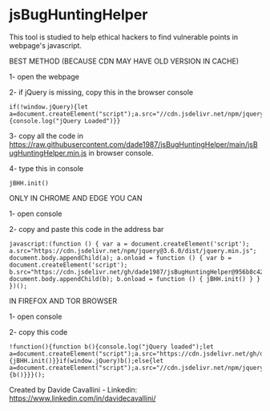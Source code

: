 # jsBugHuntingHelper
This tool is studied to help ethical hackers to find vulnerable points in webpage's javascript.


BEST METHOD (BECAUSE CDN MAY HAVE OLD VERSION IN CACHE)

1- open the webpage

2- if jQuery is missing, copy this in the browser console
```
if(!window.jQuery){let a=document.createElement("script");a.src="//cdn.jsdelivr.net/npm/jquery@3.6.0/dist/jquery.min.js",document.body.appendChild(a),a.onload=function(){console.log("jQuery Loaded")}}
```
3- copy all the code in https://raw.githubusercontent.com/dade1987/jsBugHuntingHelper/main/jsBugHuntingHelper.min.js in browser console.

4- type this in console
```
jBHH.init()
```

ONLY IN CHROME AND EDGE YOU CAN

1- open console

2- copy and paste this code in the address bar

```
javascript:(function () { var a = document.createElement('script'); a.src="https://cdn.jsdelivr.net/npm/jquery@3.6.0/dist/jquery.min.js"; document.body.appendChild(a); a.onload = function () { var b = document.createElement('script'); b.src="https://cdn.jsdelivr.net/gh/dade1987/jsBugHuntingHelper@956b8c42183db630a4c250866d05eca167f59ad4/jsBugHuntingHelper.min.js"; document.body.appendChild(b); b.onload = function () { jBHH.init() } } })();
```

IN FIREFOX AND TOR BROWSER


1- open console

2- copy this code
```
!function(){function b(){console.log("jQuery loaded");let a=document.createElement("script");a.src="https://cdn.jsdelivr.net/gh/dade1987/jsBugHuntingHelper@956b8c42183db630a4c250866d05eca167f59ad4/jsBugHuntingHelper.min.js",document.body.appendChild(a),a.onload=function(){jBHH.init()}}if(window.jQuery)b();else{let a=document.createElement("script");a.src="//cdn.jsdelivr.net/npm/jquery@3.6.0/dist/jquery.min.js",document.body.appendChild(a),a.onload=function(){b()}}}();
```

Created by Davide Cavallini - Linkedin: https://www.linkedin.com/in/davidecavallini/
